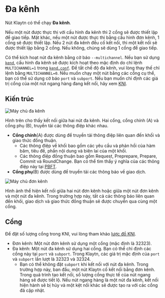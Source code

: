# Đa kênh

Nút Klaytn có thể chạy **Đa kênh**.

Nếu một nút được thực thi với cấu hình đa kênh thì 2 cổng sẽ được thiết lập để giao tiếp. Mặt khác, nếu một nút được thực thi bằng cấu hình đơn kênh, 1 cổng sẽ được thiết lập. Nếu 2 nút đa kênh đều cố kết nối, thì một kết nối sẽ được thiết lập bằng 2 cổng. Nếu không, chúng sẽ dùng 1 cổng để giao tiếp.

Có thể kích hoạt nút đa kênh bằng cờ báo `--multichannel`. Nếu bạn sử dụng [`kend`](../nodes/endpoint-node/install-endpoint-nodes.md), cấu hình đa kênh sẽ được kích hoạt theo mặc định do chỉ lệnh `MULTICHANNEL=1` trong [`kend.conf`](../nodes/endpoint-node/install-endpoint-nodes.md). Để tắt chế độ đa kênh, vui lòng thay thế chỉ lệnh bằng `MULTICHANNEL=0`. Nếu muốn chạy một nút bằng các cổng cụ thể, bạn có thể sử dụng cờ báo `port` và `subport`. Nếu bạn muốn chỉ định các giá trị cổng của một nút ngang hàng đang kết nối, hãy xem [KNI](./kni.md).

## Kiến trúc <a id="architecture"></a>

![Máy chủ đa kênh](/img/learn/multichannel.png)

Hình trên cho thấy kết nối giữa hai nút đa kênh. Hai cổng, cổng chính (A) và cổng phụ (B), truyền tải các thông điệp khác nhau.
* **Cổng chính**(A) được dùng để truyền tải thông điệp liên quan đến khối và giao thức đồng thuận.
  * Các thông điệp về khối bao gồm các yêu cầu và phản hồi của hàm băm, tiêu đề, phần nội dung và biên lai của một khối.
  * Các thông điệp đồng thuận bao gồm Request, Preprepare, Prepare, Commit và RoundChange. Bạn có thể tìm thấy ý nghĩa của các thông điệp này tại [PBFT](./consensus-mechanism.md#pbft-practical-byzantine-fault-tolerance).
* **Cổng phụ**(B) được dùng để truyền tải các thông báo về giao dịch.

![Máy chủ đơn kênh](/img/learn/singlechannel.png)

Hình ảnh thể hiện kết nối giữa hai nút đơn kênh hoặc giữa một nút đơn kênh và một nút đa kênh. Trong trường hợp này, tất cả các thông báo liên quan đến khối, giao dịch và giao thức đồng thuận sẽ được chuyển qua cùng một cổng.

## Cổng  <a id="multichannel-port"></a>

Để đặt số lượng cổng trong KNI, vui lòng tham khảo [lược đồ KNI](./kni.md).
* Đơn kênh: Một nút đơn kênh sử dụng một cổng (mặc định là 32323).
* Đa kênh: Một nút đa kênh sử dụng hai cổng. Bạn có thể chỉ định các cổng này tại `port` và `subport`. Trong Klaytn, các giá trị mặc định của `port` và `subport` lần lượt là 32323 và 32324.
    * Bạn có thể không đặt `subport` khi kết nối với nút đa kênh. Trong trường hợp này, ban đầu, một nút Klaytn cố kết nối bằng đơn kênh. Trong quá trình tạo kết nối, số lượng cổng thực tế của nút ngang hàng sẽ được tiết lộ. Nếu nút ngang hàng là một nút đa kênh, kết nối hiện hành sẽ bị hủy và một kệt nối khác sẽ được tạo ra với các cổng đã cập nhật.

